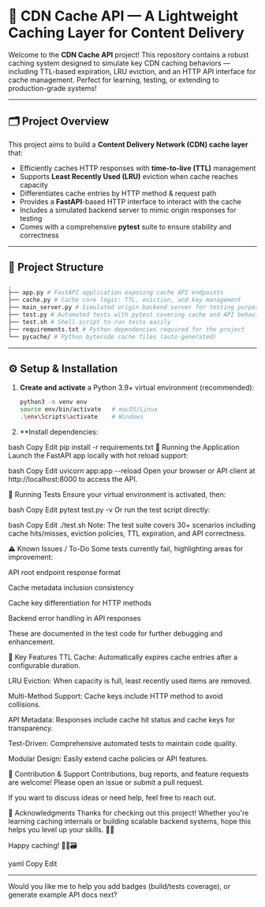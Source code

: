# 🚀 CDN Cache API — A Lightweight Caching Layer for Content Delivery

Welcome to the **CDN Cache API** project! This repository contains a robust caching system designed to simulate key CDN caching behaviors — including TTL-based expiration, LRU eviction, and an HTTP API interface for cache management. Perfect for learning, testing, or extending to production-grade systems!

---

## 🗂️ Project Overview

This project aims to build a **Content Delivery Network (CDN) cache layer** that:

- Efficiently caches HTTP responses with **time-to-live (TTL)** management
- Supports **Least Recently Used (LRU)** eviction when cache reaches capacity
- Differentiates cache entries by HTTP method & request path
- Provides a **FastAPI**-based HTTP interface to interact with the cache
- Includes a simulated backend server to mimic origin responses for testing
- Comes with a comprehensive **pytest** suite to ensure stability and correctness

---

## 📁 Project Structure
```bash
.
├── app.py # FastAPI application exposing cache API endpoints
├── cache.py # Cache core logic: TTL, eviction, and key management
├── main_server.py # Simulated origin backend server for testing purposes
├── test.py # Automated tests with pytest covering cache and API behaviors
├── test.sh # Shell script to run tests easily
├── requirements.txt # Python dependencies required for the project
└── pycache/ # Python bytecode cache files (auto-generated)
```

---

## ⚙️ Setup & Installation

1. **Create and activate** a Python 3.9+ virtual environment (recommended):

   ```bash
   python3 -m venv env
   source env/bin/activate   # macOS/Linux
   .\env\Scripts\activate    # Windows

2. **Install dependencies:

bash
Copy
Edit
pip install -r requirements.txt
🚀 Running the Application
Launch the FastAPI app locally with hot reload support:

bash
Copy
Edit
uvicorn app:app --reload
Open your browser or API client at http://localhost:8000 to access the API.

🧪 Running Tests
Ensure your virtual environment is activated, then:

bash
Copy
Edit
pytest test.py -v
Or run the test script directly:

bash
Copy
Edit
./test.sh
Note: The test suite covers 30+ scenarios including cache hits/misses, eviction policies, TTL expiration, and API correctness.

⚠️ Known Issues / To-Do
Some tests currently fail, highlighting areas for improvement:

API root endpoint response format

Cache metadata inclusion consistency

Cache key differentiation for HTTP methods

Backend error handling in API responses

These are documented in the test code for further debugging and enhancement.

📌 Key Features
TTL Cache: Automatically expires cache entries after a configurable duration.

LRU Eviction: When capacity is full, least recently used items are removed.

Multi-Method Support: Cache keys include HTTP method to avoid collisions.

API Metadata: Responses include cache hit status and cache keys for transparency.

Test-Driven: Comprehensive automated tests to maintain code quality.

Modular Design: Easily extend cache policies or API features.

🤝 Contribution & Support
Contributions, bug reports, and feature requests are welcome! Please open an issue or submit a pull request.

If you want to discuss ideas or need help, feel free to reach out.

🙌 Acknowledgments
Thanks for checking out this project! Whether you're learning caching internals or building scalable backend systems, hope this helps you level up your skills. 💪✨

Happy caching! 🎉🚀🗃️

yaml
Copy
Edit

---

Would you like me to help you add badges (build/tests coverage), or generate example API docs next?







